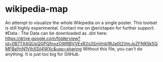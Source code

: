 # wikipedia-map
An attempt to visualize the whole Wikipedia on a single poster. This toolset is still highly experimental. Contact me on @erictapen for further support.
#Data :
The Data can be downloaded as .dot here:
https://drive.google.com/folderview?id=0B7TXAQUsQGPQfnozOWRBVVExR2s3SmVnb1RJa0t2VmJoZFNRSk5QMFBaYnN1VlhXSjl4WXc&usp=sharing
Without this file, you can't do anything. It is just too big for GitHub.
